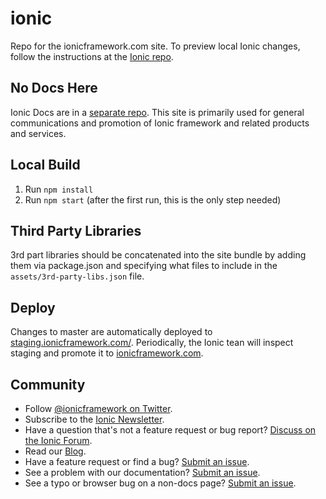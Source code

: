 ionic
==========

Repo for the ionicframework.com site.  To preview local Ionic changes, follow the instructions at the [Ionic repo](https://github.com/ionic-team/ionic#documentation).

## No Docs Here

Ionic Docs are in a [separate repo](https://github.com/ionic-team/ionic-docs/). This site is primarily used for general communications and promotion of Ionic framework and related products and services. 

## Local Build

1. Run `npm install`
2. Run `npm start` (after the first run, this is the only step needed)


## Third Party Libraries

3rd part libraries should be concatenated into the site bundle by adding them via package.json and specifying what files to include in the `assets/3rd-party-libs.json` file. 


## Deploy

Changes to master are automatically deployed to  [staging.ionicframework.com/](https://staging.ionicframework.com/). Periodically, the Ionic tean will inspect staging and promote it to [ionicframework.com](https://ionicframework.com).


## Community

* Follow [@ionicframework on Twitter](https://twitter.com/ionicframework).
* Subscribe to the [Ionic Newsletter](https://ionicframework.com/subscribe/).
* Have a question that's not a feature request or bug report? [Discuss on the Ionic Forum](https://forum.ionicframework.com/).
* Read our [Blog](https://ionicframework.com/blog/).
* Have a feature request or find a bug? [Submit an issue](https://github.com/ionic-team/ionic/issues).
* See a problem with our documentation? [Submit an issue](https://github.com/ionic-team/ionic-docs/issues).
* See a typo or browser bug on a non-docs page? [Submit an issue](https://github.com/ionic-team/ionic-site/issues).
